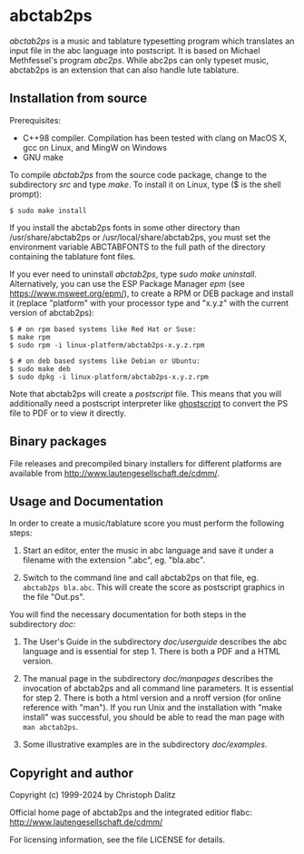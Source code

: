 abctab2ps
=========

*abctab2ps* is a music and tablature typesetting program which translates an
input file in the abc language into postscript. It is based on Michael
Methfessel's program *abc2ps*. While abc2ps can only typeset music, abctab2ps
is an extension that can also handle lute tablature.


Installation from source
------------------------

Prerequisites:

  - C++98 compiler. Compilation has been tested
    with clang on MacOS X, gcc on Linux, and MingW on Windows
  - GNU make

To compile *abctab2ps* from the source code package, change to the subdirectory
*src* and type *make*. To install it on Linux, type ($ is the shell prompt):

	$ sudo make install

If you install the abctab2ps fonts in some other directory than
/usr/share/abctab2ps or /usr/local/share/abctab2ps, you must set the
environment variable ABCTABFONTS to the full path of the directory
containing the tablature font files.

If you ever need to uninstall *abctab2ps*, type *sudo make uninstall*.
Alternatively, you can use the ESP Package Manager *epm* (see
<https://www.msweet.org/epm/>), to create a RPM or DEB package and
install it (replace "platform" with your processor type and "x.y.z"
with the current version of abctab2ps):

    $ # on rpm based systems like Red Hat or Suse:
    $ make rpm
	$ sudo rpm -i linux-platform/abctab2ps-x.y.z.rpm

    $ # on deb based systems like Debian or Ubuntu:
    $ sudo make deb
	$ sudo dpkg -i linux-platform/abctab2ps-x.y.z.rpm

Note that abctab2ps will create a *postscript* file. This means that
you will additionally need a postscript interpreter like [ghostscript](https://www.ghostscript.com/)
to convert the PS file to PDF or to view it directly.



Binary packages
---------------

File releases and precompiled binary installers for different platforms are
available from http://www.lautengesellschaft.de/cdmm/.


Usage and Documentation
-----------------------

In order to create a music/tablature score you must perform
the following steps:

1. Start an editor, enter the music in abc language and save 
   it under a filename with the extension ".abc", eg. "bla.abc".

2. Switch to the command line and call abctab2ps on that file, 
   eg. `abctab2ps bla.abc`. This will create the score as 
   postscript graphics in the file "Out.ps".

You will find the necessary documentation for both steps in the
subdirectory *doc*:

1. The User's Guide in the subdirectory *doc/userguide*
   describes the abc language and is essential for step 1.
   There is both a PDF and a HTML version.

2. The manual page in the subdirectory *doc/manpages* describes 
   the invocation of abctab2ps and all command line parameters. 
   It is essential for step 2. There is both a html version
   and a nroff version (for online reference with "man").
   If you run Unix and the installation with "make install" was 
   successful, you should be able to read the man page with 
   `man abctab2ps`.

3. Some illustrative examples are in the subdirectory *doc/examples*.


Copyright and author
--------------------

Copyright (c) 1999-2024 by Christoph Dalitz

Official home page of abctab2ps and the integrated editior flabc:
<http://www.lautengesellschaft.de/cdmm/>

For licensing information, see the file LICENSE for details.
